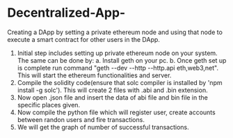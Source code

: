 # Decentralized-App-
Creating a DApp by setting a private ethereum node and using that node to execute a smart contract for other users in the DApp.
1. Initial step includes setting up private ethereum node on your system. The same can be done by:
   a. Install geth on your pc.
   b. Once geth set up is complete run command "geth --dev --http --http.api eth,web3,net". This will start the ethereum functionalities and server.
2. Compile the solidity code(ensure that solc compiler is installed by 'npm install -g solc'). This will create 2 files with .abi and .bin extension.
3. Now open .json file and insert the data of abi file and bin file in the specific places given.
4. Now compile the python file which will register user, create accounts between randon users and fire transactions.
5. We will get the graph of number of successful transactions.
